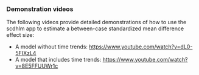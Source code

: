 ### Demonstration videos

The following videos provide detailed demonstrations of how to use the scdhlm app to estimate a between-case standardized mean difference effect size:

* A model without time trends: https://www.youtube.com/watch?v=dL0-5FIXzL4
* A model that includes time trends: https://www.youtube.com/watch?v=8E5FFUUWr1c

